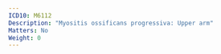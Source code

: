 ```yaml
---
ICD10: M6112
Description: "Myositis ossificans progressiva: Upper arm"
Matters: No
Weight: 0
---
```


